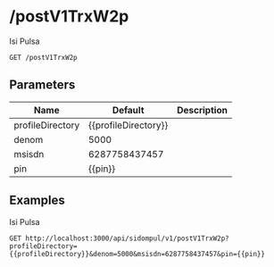# /postV1TrxW2p
Isi Pulsa


```
GET /postV1TrxW2p
```

## Parameters
Name | Default | Description
--- | --- | ---
profileDirectory | {{profileDirectory}} | 
denom | 5000 | 
msisdn | 6287758437457 | 
pin | {{pin}} | 





## Examples
Isi Pulsa

```
GET http://localhost:3000/api/sidompul/v1/postV1TrxW2p?profileDirectory={{profileDirectory}}&denom=5000&msisdn=6287758437457&pin={{pin}}


```

